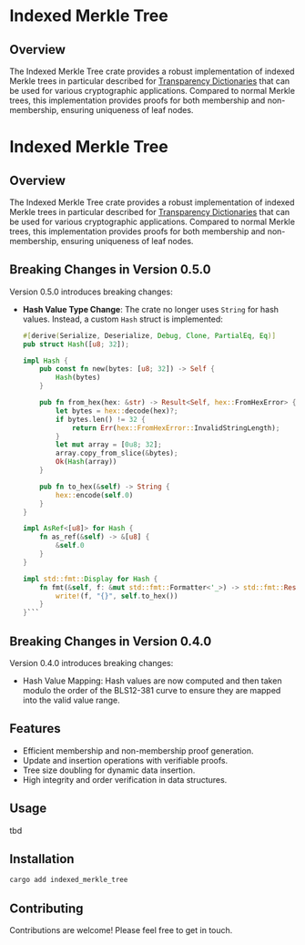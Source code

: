 # Indexed Merkle Tree

## Overview

The Indexed Merkle Tree crate provides a robust implementation of indexed Merkle trees in particular described for [Transparency Dictionaries](https://eprint.iacr.org/2021/1263.pdf) that can be used for various cryptographic applications. Compared to normal Merkle trees, this implementation provides proofs for both membership and non-membership, ensuring uniqueness of leaf nodes.

# Indexed Merkle Tree

## Overview

The Indexed Merkle Tree crate provides a robust implementation of indexed Merkle trees in particular described for [Transparency Dictionaries](https://eprint.iacr.org/2021/1263.pdf) that can be used for various cryptographic applications. Compared to normal Merkle trees, this implementation provides proofs for both membership and non-membership, ensuring uniqueness of leaf nodes.

## Breaking Changes in Version 0.5.0

Version 0.5.0 introduces breaking changes:

- **Hash Value Type Change**: The crate no longer uses `String` for hash values. Instead, a custom `Hash` struct is implemented:
  
  ```rust
  #[derive(Serialize, Deserialize, Debug, Clone, PartialEq, Eq)]
  pub struct Hash([u8; 32]);

  impl Hash {
      pub const fn new(bytes: [u8; 32]) -> Self {
          Hash(bytes)
      }

      pub fn from_hex(hex: &str) -> Result<Self, hex::FromHexError> {
          let bytes = hex::decode(hex)?;
          if bytes.len() != 32 {
              return Err(hex::FromHexError::InvalidStringLength);
          }
          let mut array = [0u8; 32];
          array.copy_from_slice(&bytes);
          Ok(Hash(array))
      }

      pub fn to_hex(&self) -> String {
          hex::encode(self.0)
      }
  }

  impl AsRef<[u8]> for Hash {
      fn as_ref(&self) -> &[u8] {
          &self.0
      }
  }

  impl std::fmt::Display for Hash {
      fn fmt(&self, f: &mut std::fmt::Formatter<'_>) -> std::fmt::Result {
          write!(f, "{}", self.to_hex())
      }
  }```

## Breaking Changes in Version 0.4.0

Version 0.4.0 introduces breaking changes:

- Hash Value Mapping: Hash values are now computed and then taken modulo the order of the BLS12-381 curve to ensure they are mapped into the valid value range.

## Features

- Efficient membership and non-membership proof generation.
- Update and insertion operations with verifiable proofs.
- Tree size doubling for dynamic data insertion.
- High integrity and order verification in data structures.

## Usage

tbd

## Installation

```bash
cargo add indexed_merkle_tree
```

## Contributing

Contributions are welcome! Please feel free to get in touch.

